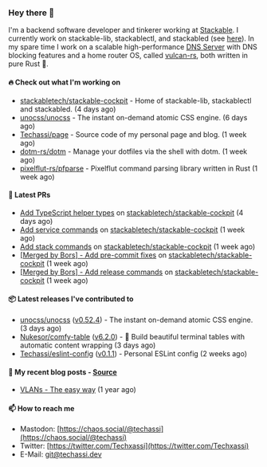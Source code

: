 ### Hey there 👋

I'm a backend software developer and tinkerer working at [Stackable][stackable]. I currently work on
stackable-lib, stackablectl, and stackabled (see [here][stackable-work]). In my spare time I work on
a scalable high-performance [DNS Server][portal] with DNS blocking features and a home router OS,
called [vulcan-rs][vulcan], both written in pure Rust 🦀.

[stackable-work]: https://github.com/stackabletech/stackable
[stackable]: https://github.com/stackabletech
[portal]: https://github.com/portal-rs/portal
[vulcan]: https://github.com/vulcan-rs

#### 🔥 Check out what I'm working on


- [stackabletech/stackable-cockpit](https://github.com/stackabletech/stackable-cockpit) - Home of stackable-lib, stackablectl and stackabled. (4 days ago)
- [unocss/unocss](https://github.com/unocss/unocss) - The instant on-demand atomic CSS engine. (6 days ago)
- [Techassi/page](https://github.com/Techassi/page) - Source code of my personal page and blog. (1 week ago)
- [dotm-rs/dotm](https://github.com/dotm-rs/dotm) - Manage your dotfiles via the shell with dotm. (1 week ago)
- [pixelflut-rs/pfparse](https://github.com/pixelflut-rs/pfparse) - Pixelflut command parsing library written in Rust (1 week ago)

#### 🧪 Latest PRs


- [Add TypeScript helper types](https://github.com/stackabletech/stackable-cockpit/pull/32) on [stackabletech/stackable-cockpit](https://github.com/stackabletech/stackable-cockpit) (4 days ago)
- [Add service commands](https://github.com/stackabletech/stackable-cockpit/pull/28) on [stackabletech/stackable-cockpit](https://github.com/stackabletech/stackable-cockpit) (1 week ago)
- [Add stack commands](https://github.com/stackabletech/stackable-cockpit/pull/27) on [stackabletech/stackable-cockpit](https://github.com/stackabletech/stackable-cockpit) (1 week ago)
- [[Merged by Bors] - Add pre-commit fixes](https://github.com/stackabletech/stackable-cockpit/pull/26) on [stackabletech/stackable-cockpit](https://github.com/stackabletech/stackable-cockpit) (1 week ago)
- [[Merged by Bors] - Add release commands](https://github.com/stackabletech/stackable-cockpit/pull/22) on [stackabletech/stackable-cockpit](https://github.com/stackabletech/stackable-cockpit) (1 week ago)

#### 📦 Latest releases I've contributed to


- [unocss/unocss](https://github.com/unocss/unocss/releases/tag/v0.52.4) ([v0.52.4](https://github.com/unocss/unocss/releases/tag/v0.52.4)) - The instant on-demand atomic CSS engine. (3 days ago)
- [Nukesor/comfy-table](https://github.com/Nukesor/comfy-table/releases/tag/v6.2.0) ([v6.2.0](https://github.com/Nukesor/comfy-table/releases/tag/v6.2.0)) - :large_orange_diamond: Build beautiful terminal tables with automatic content wrapping (3 days ago)
- [Techassi/eslint-config](https://github.com/Techassi/eslint-config/releases/tag/v0.1.1) ([v0.1.1](https://github.com/Techassi/eslint-config/releases/tag/v0.1.1)) - Personal ESLint config (2 weeks ago)

#### 📜 My recent blog posts - [Source](https://github.com/Techassi/page)


- [VLANs - The easy way](https://techassi.dev/posts/vlans-the-easy-way/) (1 year ago)

#### 📫 How to reach me

- Mastodon: [https://chaos.social/@techassi](https://chaos.social/@techassi)
- Twitter: [https://twitter.com/Techxassi](https://twitter.com/Techxassi)
- E-Mail: git@techassi.dev
